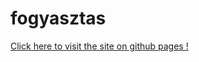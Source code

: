 # fogyasztas

[Click here to visit the site on github pages !](https://s2k-web.github.io/fogyasztas/)